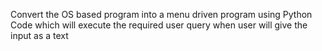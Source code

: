 Convert the OS based program into a menu driven program using Python Code which will execute the required user query when user will give the input as a text
